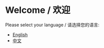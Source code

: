 # Welcome / 欢迎

Please select your language / 请选择您的语言:

* [English](/en/latest/)
* [中文](/zh/latest/)
